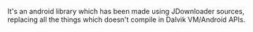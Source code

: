 It's an android library which has been made using JDownloader sources, replacing all the things which doesn't compile in Dalvik VM/Android APIs.